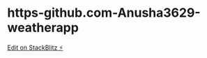 # https-github.com-Anusha3629-weatherapp

[Edit on StackBlitz ⚡️](https://stackblitz.com/edit/stackblitz-starters-dza7ea)